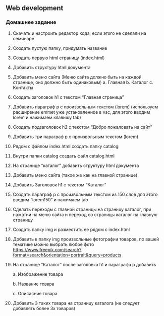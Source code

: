 ## Web development

### Домашнее задание
1.	Скачать и настроить редактор кода, если этого не сделали на семинаре

2.	Создать пустую папку, придумать название

3.	Создать первую html страницу (index.html)

4.	Добавить структуру html документа

5.	Добавить меню сайта (Меню сайта должно быть на каждой странице, оно должно быть одинаковым)
  a. Главная 
  b. Каталог
  c. Контакты

6.	Создать заголовок h1 с текстом “Главная страница”

7.	Добавить параграф p с произвольным текстом (lorem) (используем расширение emmet уже установленное в vsc, для этого вводим lorem и нажимаем клавишу tab)

8.	Создать подзаголовок h2 с текстом “Добро пожаловать на сайт”

9.	Добавить три параграф p с произвольным текстом (lorem)

10.	Рядом с файлом index.html создать папку catalog

11.	Внутри папки catalog создать файл catalog.html 

12.	На странице “каталог” добавить структуру html документа

13.	Добавить меню сайта (такое же как на главной странице)

14.	Добавить Заголовок h1 с текстом “Каталог”

15.	Создать параграф p с произвольным текстом из 150 слов для этого вводим “lorem150” и нажимаем tab

16.	Сделать переходы с главной страницы на страницу каталог, при нажатии на меню сайта и переход со страницы каталог на главную страницу

17.	Создать папку img и разместить ее рядом с index.html

18.	Добавить в папку img произвольные фотографии товаров, по вашей тематике можно выбрать любое фото https://www.freepik.com/search?format=search&orientation=portrait&query=products  

19.	На странице “Каталог” после заголовка h1 и параграфа p добавить
     
    a. Изображение товара
   	
   	b. Название товара

   	c. Описасние товара

21.	Добавить 3 таких товара на страницу каталога (не следует добавлять более 3х товаров)
